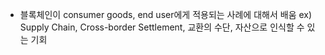 

- 블록체인이 consumer goods, end user에게 적용되는 사례에 대해서 배움
  ex) Supply Chain, Cross-border Settlement, 교환의 수단, 자산으로 인식할 수 있는 기회 
  
  
  
  
  
   
